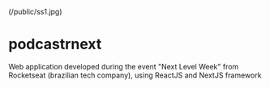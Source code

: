 (/public/ss1.jpg)
# podcastrnext
Web application developed during the event "Next Level Week" from Rocketseat (brazilian tech company), using ReactJS and NextJS framework
